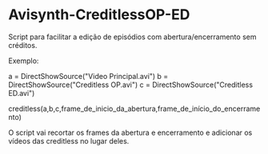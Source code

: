# Avisynth-CreditlessOP-ED

Script para facilitar a edição de episódios com abertura/encerramento sem créditos.

Exemplo:

a = DirectShowSource("Video Principal.avi")
b = DirectShowSource("Creditless OP.avi")
c = DirectShowSource("Creditless ED.avi")

creditless(a,b,c,frame_de_inicio_da_abertura,frame_de_início_do_encerramento)

O script vai recortar os frames da abertura e encerramento e adicionar os vídeos das creditless no lugar deles.
